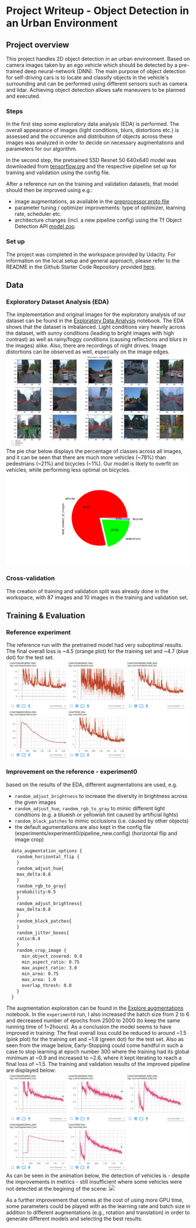 # Project Writeup - Object Detection in an Urban Environment

## Project overview
This project handles 2D object detection in an urban environment.
Based on camera images taken by an ego vehicle which should be detected by a pre-trained deep neural-network (DNN).
The main purpose of object detection for self-driving cars is to locate and classify objects in the vehicle's surrounding and can be performed using different sensors such as camera and lidar. Achieving object detection allows safe maneuvers to be planned and executed.
### Steps
In the first step some exploratory data analysis (EDA) is performed. The overall appearance of images  (light conditions, blurs, distortions etc.) is assessed and the occurence and distribution of objects across these images was analyzed in order to decide on necessary augmentations and parameters for our algorithm.

In the second step, the pretrained SSD Resnet 50 640x640 model was downloaded from [tensorflow.org](http://download.tensorflow.org/models/object_detection/tf2/20200711/ssd_resnet50_v1_fpn_640x640_coco17_tpu-8.tar.gz) and the respective pipeline set up for training and validation using the config file.

After a reference run on the training and validation datasets, that model should then be improved using e.g.:
* image augmentations, as available in the [preprocessor.proto file](https://github.com/tensorflow/models/blob/master/research/object_detection/protos/preprocessor.proto)
* parameter tuning / optimizer improvements: type of optimizer, learning rate, scheduler etc.
* architecture changes (incl. a new pipeline config) using the Tf Object Detection API [model zoo](https://github.com/tensorflow/models/blob/master/research/object_detection/g3doc/tf2_detection_zoo.md).
### Set up
The project was completed in the workspace provided by Udacity.
For information on the local setup and general approach, please refer to the README in the 
Github Starter Code Repository provided [here](https://github.com/udacity/nd013-c1-vision-starter).
## Data
### Exploratory Dataset Analysis (EDA)
The implementation and original images for the exploratory analysis of our dataset can be found 
in the [Exploratory Data Analysis](Exploratory+Data+Analysis.ipynb) notebook.
The EDA shows that the dataset is imbalanced. 
Light conditions vary heavily across the dataset, with sunny conditions (leading to bright images with high contrast)
as well as rainy/foggy conditions (causing reflections and blurs in the images) alike. 
Also, there are recordings of night drives.
Image distortions can be observed as well, especially on the image edges.
![](experiments/EDA.png)
The pie char below displays the percentage of classes across all images, and it can be seen that there are much more vehicles (~78%) than pedestrians (~21%) and bicycles (~1%).
Our model is likely to overfit on vehicles, while performing less optimal on bicycles.
![](experiments/EDA_pie.png)
### Cross-validation
The creation of training and validation split was already done in the workspace, with 87 images and 10 images in the training and validation set.
## Training & Evaluation
### Reference experiment
The reference run with the pretrained model had very suboptimal results.
The final overall loss is ~4.5 (orange plot) for the training set and ~4.7 (blue dot) for the test set.
![](experiments/reference/noAugmentation.png)
### Improvement on the reference - experiment0
based on the results of the EDA, different augmentations are used, e.g.
* `random_adjust_brightness` to increase the diversity in brightness across the given images
* `random_adjust_hue`, `random_rgb_to_gray` to mimic different light conditions (e.g. a blueish or yellowish tint caused by artificial lights)
* `random_black_patches` to mimic occlusions (i.e. caused by other objects)
* the default agumentations are also kept in the config file (experiments/experiment0/pipeline_new.config) (horizontal flip and image crop)

```
  data_augmentation_options {
    random_horizontal_flip {
    }
    random_adjust_hue{
    max_delta:0.8
    }
    random_rgb_to_gray{
    probability:0.5
    }
    random_adjust_brightness{
    max_delta:0.8
    }
    random_black_patches{
    }
    random_jitter_boxes{
    ratio:0.4
    }
    random_crop_image {
      min_object_covered: 0.0
      min_aspect_ratio: 0.75
      max_aspect_ratio: 3.0
      min_area: 0.75
      max_area: 1.0
      overlap_thresh: 0.0
    }
  }
```
The augmentation exploration can be found in the [Explore augmentations](Explore+augmentations.ipynb) notebook.
In the `experiment0` run, I also increased the batch size from 2 to 6 and decreased number of epochs from 2500 to 2000 (to keep the same running time of 1~2hours).
As a conclusion the model seems to have improved in training: 
The final overall loss could be reduced to around ~1.5 (pink plot) for the training set and ~1.8 (green dot) for the test set.
Also as seen from the image below, Early-Stopping could come handful in such a case to stop learning at epoch number 300 where the training had its global minimum at ~0.9 and increased to ~2.6, where it kept iterating to reach a final loss of ~1.5.
The training and validation results of the improved pipeline are displayed below:
![](experiments/experiment0/Augmentation.png)
As can be seen in the animation below, the detection of vehicles is - despite the improvements in metrics - still insufficient where some vehicles were not detected at the begining of the scene:
![](experiments/animation.gif)

As a further improvement that comes at the cost of using more GPU time, some parameters could be played with as the learning rate and batch size in addition to different augmentations (e.g., rotation and translation) in order to generate different models and selecting the best results.
